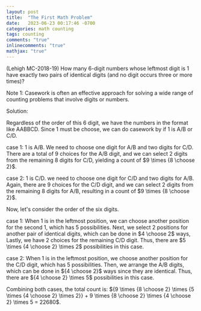 ```yaml
---
layout: post
title:  "The First Math Problem"
date:   2023-06-23 00:17:46 -0700
categories: math counting
tags: counting
comments: "true"
inlinecomments: "true"
mathjax: "true"
---
```

(Lehigh MC-2018-19) How many 6-digit numbers whose leftmost digit is 1 have exactly two pairs of identical digits (and no digit occurs three or more times)?

Note 1: Casework is often an effective approach for solving a wide range of counting problems that involve digits or numbers.

Solution: 

Regardless of the order of this 6 digit, we have the numbers in the format like AABBCD. Since 1 must be choose, we can do casework by if 1 is A/B or C/D. 

case 1: 1 is A/B. We need to choose one digit for A/B and two digits for C/D. There are a total of 9 choices for the A/B digit, and we can select 2 digits from the remaining 8 digits for C/D, yielding a count of $9 \times {8 \choose 2}$.

case 2: 1 is C/D. we need to choose one digit for C/D and two digits for A/B. Again, there are 9 choices for the C/D digit, and we can select 2 digits from the remaining 8 digits for A/B, resulting in a count of $9 \times {8 \choose 2}$.

Now, let's consider the order of the six digits.

case 1: When 1 is in the leftmost position, we can choose another position for the second 1, which has 5 possibilities. Next, we select 2 positions for another pair of identical digits, which can be done in $4 \choose 2$ ways, Lastly, we have 2 choices for the remaining C/D digit. Thus, there are $5 \times {4 \choose 2} \times 2$ possibilities in this case.

case 2: When 1 is in the leftmost position, we choose another position for the C/D digit, which has 5 possibilities. Then, we arrange the A/B digits, which can be done in ${4 \choose 2}$ ways since they are identical. Thus, there are ${4 \choose 2} \times 5$ possibilities in this case.

Combining both cases, the total count is:
${9 \times {8 \choose 2} \times {5 \times {4 \choose 2} \times 2}}  +  9 \times {8 \choose 2} \times {4 \choose 2} \times 5 = 22680$.